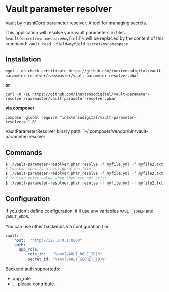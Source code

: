 Vault parameter resolver
========================

[Vault by HashiCorp](https://www.vaultproject.io/) parameter resolver. A tool for managing secrets.

This application will resolve your vault parameters in files.
`%vault(secret/mynamespace#myfield)%` will be replaced by the content of this command: `vault read -field=myfield secret/mynamespace`

## Installation

`wget --no-check-certificate https://github.com/inextensodigital/vault-parameter-resolver/raw/master/vault-parameter-resolver.phar`

**or**

`curl -O -sL https://github.com/inextensodigital/vault-parameter-resolver/raw/master/vault-parameter-resolver.phar`

**via composer**

`composer global require "inextensodigital/vault-parameter-resolver=~1.0"`

VaultParameterResolver binary path: `~/.composer/vendor/bin/vault-parameter-resolver

## Commands

```sh
$ ./vault-parameter-resolver.phar resolve -f myfile.yml -f myfile2.txt
# You can specify a configuration file
$ ./vault-parameter-resolver.phar resolve -f myfile.yml -f myfile2.txt -c /path/to/my-config-file.yml
# You can enter value when they are not exist.
$ ./vault-parameter-resolver.phar resolve -f myfile.yml -f myfile2.txt --ask-if-not-found
```

## Configuration

If you don't define configuration, it'll use env variables `VAULT_TOKEN` and `VAULT_ADDR`.

You can use other backends via configuration file:

```yaml
vault:
    host:  "http://127.0.0.1:8200"
    auth:
      app_role:
          role_id:   "%env(VAULT_ROLE_ID)%"
          secret_id: "%env(VAULT_SECRET_ID)%"
```

Backend auth supporteds:

- app_role
- ... please contribute.
